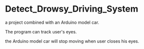 # Detect_Drowsy_Driving_System
a project combined with an Arduino model car.

The program can track user's eyes.

the Arduino model car will stop moving when user closes his eyes.
